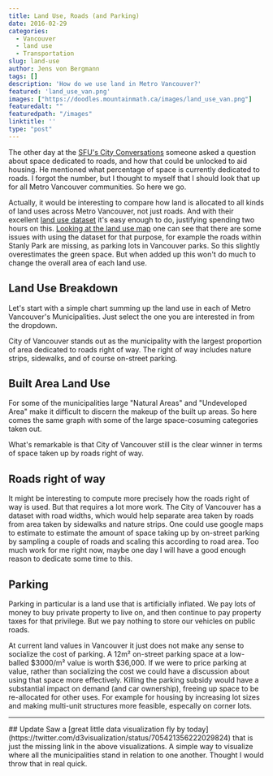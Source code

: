 ```yaml
---
title: Land Use, Roads (and Parking)
date: 2016-02-29
categories:
  - Vancouver
  - land use
  - Transportation
slug: land-use
author: Jens von Bergmann
tags: []
description: 'How do we use land in Metro Vancouver?'
featured: 'land_use_van.png'
images: ["https://doodles.mountainmath.ca/images/land_use_van.png"]
featuredalt: ""
featuredpath: "/images"
linktitle: ''
type: "post"
---
```

The other day at the [SFU's City Conversations](https://www.sfu.ca/publicsquare/upcoming-events/city-conversations/2016/Feb-18-2016.html)
someone asked a question about space dedicated to roads, and how that could be unlocked
to aid housing. He mentioned what percentage of space is currently dedicated to roads. I forgot the number,
but I thought to myself that I should look that up for all Metro Vancouver communities. So here we go.
<!-- more -->

Actually, it would be interesting to compare how land is allocated to all kinds of land uses across Metro Vancouver, not just roads.
And with their excellent
[land use dataset](http://doodles.mountainmath.ca/blog/2016/01/31/land-use/) it's easy enough to do, justifying spending
two hours on this. [Looking at the land use map](https://mountainmath.ca/land_use/map)
one can see that there are some issues with using the dataset for 
that purpose, for example the roads within
Stanly Park are missing, as parking lots in Vancouver parks. So this slightly overestimates the green space. But when
added up this won't do much to change the overall area of each land use.

## Land Use Breakdown
<link rel="stylesheet" href="/css/custom.css">
Let's start with a simple chart summing up the land use in each of Metro Vancouver's Municipalities. Just select the one
you are interested in from the dropdown.
<div id="land_use_breakdown" class="land_use"></div>

City of Vancouver stands out as the municipality with the largest proportion of area dedicated to roads right of way.
The right of way includes nature strips, sidewalks, and of course on-street parking. 


## Built Area Land Use
For some of the municipalities large "Natural Areas" and "Undeveloped Area" make it difficult to discern the makeup of
the built up areas. So here comes the same graph with some of the large space-cosuming categories taken out.
<div id="land_use_breakdown2" class="land_use"></div>

What's remarkable is that City of Vancouver still is the clear winner in terms of space taken up by roads right of way. 


## Roads right of way
It might be interesting to compute more precisely how the roads right of way is used. But that requires a lot more work.
The City of Vancouver has a dataset with road widths, which would help separate area taken by roads from area taken by
sidewalks and nature strips. One could use google maps to estimate to estimate the amount of space taking up by on-street
parking by sampling a couple of roads and scaling this according to road area. Too much work for me right now, maybe one day I will
have a good enough reason to dedicate some time to this.

## Parking
Parking in particular is a land use that is artificially inflated. We pay lots of money to buy private property to live
on, and then continue to pay property taxes for that privilege. But we pay nothing to store our vehicles on public roads.

At current land values in Vancouver it just does not make any sense to socialize the cost of parking. A 12m&sup2; on-street
parking space at a low-balled $3000/m&sup2; value is worth $36,000. If we were to price parking at value, rather than
socializing the cost we could have a discussion about using that space more effectively. Killing the parking subsidy
would have a substantial impact on demand (and car ownership), freeing up space to be re-allocated for other uses. For
example for housing by increasing lot sizes and making multi-unit structures more feasible, especally on corner lots.

<hr>
## Update
Saw a [great little data visualization fly by today](https://twitter.com/d3visualization/status/705421356222029824) that
is just the missing link in the above visualizations. A simple way to visualize where all the municipalities stand in
relation to one another. Thought I would throw that in real quick.

<div>
 <div id="radviz" class="radviz"></div>
  <div class="radviz-list-container">
    <div class="muni"></div>
    <div class="list"></div>
  </div>
  <div style="clear:both;"></div>
</div>

<script src="//d3js.org/d3.v3.min.js" charset="utf-8"></script>
<script src="/lib/jquery.min.js" charset="utf-8"></script>
<script src="/js/land_use_breakdown.js">
